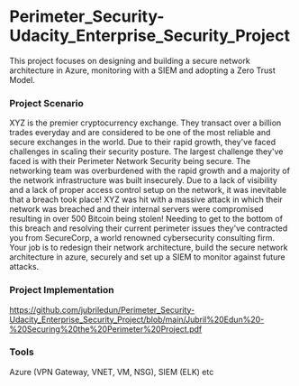 # Perimeter_Security-Udacity_Enterprise_Security_Project
This project focuses on designing and building a secure network architecture in Azure, monitoring with a SIEM and adopting a Zero Trust Model.

### Project Scenario
XYZ is the premier cryptocurrency exchange. They transact over a billion trades everyday and are considered to be one of the most reliable and secure exchanges in the world. Due to their rapid growth, they've faced challenges in scaling their security posture.
The largest challenge they've faced is with their Perimeter Network Security being secure. The networking team was overburdened with the rapid growth and a majority of the network infrastructure was built insecurely.
Due to a lack of visibility and a lack of proper access control setup on the network, it was inevitable that a breach took place! XYZ was hit with a massive attack in which their network was breached and their internal servers were compromised resulting in over 500 Bitcoin being stolen!
Needing to get to the bottom of this breach and resolving their current perimeter issues they've contracted you from SecureCorp, a world renowned cybersecurity consulting firm. Your job is to redesign their network architecture, build the secure network architecture in azure, securely and set up a SIEM to monitor against future attacks.


### Project Implementation
https://github.com/jubriledun/Perimeter_Security-Udacity_Enterprise_Security_Project/blob/main/Jubril%20Edun%20-%20Securing%20the%20Perimeter%20Project.pdf

### Tools
Azure (VPN Gateway, VNET, VM, NSG), SIEM (ELK) etc
